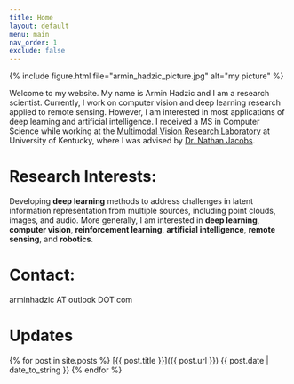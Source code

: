 ```yaml
---
title: Home
layout: default
menu: main
nav_order: 1
exclude: false
---
```


{% include figure.html file="armin_hadzic_picture.jpg" alt="my picture" %}

Welcome to my website. My name is Armin Hadzic and I am a research scientist. Currently, I work on computer vision and deep learning research applied to remote sensing. However, I am interested in most applications of deep learning and artificial intelligence. I received a MS in Computer Science while working at the [Multimodal Vision Research Laboratory](http://mvrl.cs.uky.edu/) at University of Kentucky, where I was advised by [Dr. Nathan Jacobs](http://cs.uky.edu/~jacobs/).

# Research Interests:
Developing **deep learning** methods to address challenges in latent information representation from multiple sources, including point clouds, images, and audio. More generally, I am interested in **deep learning**, **computer vision**, **reinforcement learning**, **artificial intelligence**, **remote sensing**, and **robotics**.

# Contact:
arminhadzic AT outlook DOT com

# Updates

{% for post in site.posts %}
  [{{ post.title }}]({{ post.url }}) {{ post.date | date_to_string }}
{% endfor %}

